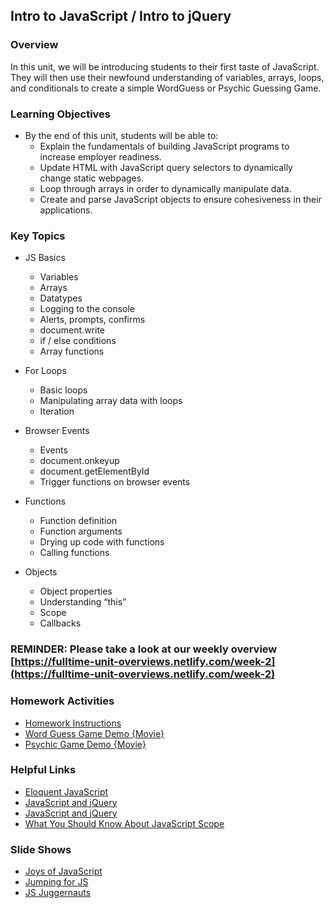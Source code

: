 ## Intro to JavaScript / Intro to jQuery

### Overview

In this unit, we will be introducing students to their first taste of JavaScript. They will then use their newfound understanding of variables, arrays, loops, and conditionals to create a simple WordGuess or Psychic Guessing Game.

### Learning Objectives

* By the end of this unit, students will be able to:
  * Explain the fundamentals of building JavaScript programs to increase employer readiness.
  * Update HTML with JavaScript query selectors to dynamically change static webpages.
  * Loop through arrays in order to dynamically manipulate data.
  * Create and parse JavaScript objects to ensure cohesiveness in their applications.

### Key Topics

* JS Basics
  * Variables
  * Arrays
  * Datatypes
  * Logging to the console
  * Alerts, prompts, confirms
  * document.write
  * if / else conditions
  * Array functions

* For Loops
  * Basic loops
  * Manipulating array data with loops
  * Iteration

* Browser Events
  * Events
  * document.onkeyup
  * document.getElementById
  * Trigger functions on browser events

* Functions
  * Function definition
  * Function arguments
  * Drying up code with functions
  * Calling functions

* Objects
  * Object properties
  * Understanding “this”
  * Scope
  * Callbacks

### REMINDER: Please take a look at our weekly overview [https://fulltime-unit-overviews.netlify.com/week-2](https://fulltime-unit-overviews.netlify.com/week-2)

### Homework Activities

* [Homework Instructions](../02-Homework/Instructions)
* [Word Guess Game Demo {Movie}](https://youtu.be/W-IJcC4tYFI)
* [Psychic Game Demo {Movie}](https://youtu.be/qTc45Lox97g)

### Helpful Links

* [Eloquent JavaScript](http://eloquentjavascript.net/)
* [JavaScript and jQuery](http://www.amazon.com/JavaScript-JQuery-Interactive-Front-End-Development/dp/1118531647/ref=sr_1_1?s=books&ie=UTF8&qid=1460751938&sr=1-1)
* [JavaScript and jQuery](http://www.amazon.com/JavaScript-JQuery-Interactive-Front-End-Development/dp/1118531647/ref=sr_1_1?s=books&ie=UTF8&qid=1460751938&sr=1-1)
* [What You Should Know About JavaScript Scope](https://spin.atomicobject.com/2014/10/20/javascript-scope-closures/)

### Slide Shows

* [Joys of JavaScript](../00-SlideShow)
* [Jumping for JS](../00-SlideShow)
* [JS Juggernauts](../00-SlideShow)

